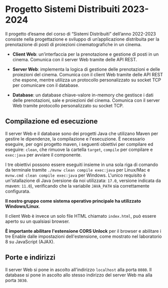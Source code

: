 # Progetto Sistemi Distribuiti 2023-2024

Il progetto d’esame del corso di “Sistemi Distribuiti” dell’anno 2022-2023 consiste nella progettazione e sviluppo di un’applicazione distribuita per la 
prenotazione di posti di proiezioni cinematografiche in un cinema.

- **Client Web**: un’interfaccia per la prenotazione e gestione di posti in un
   cinema. Comunica con il server Web tramite delle API REST. 

- **Server Web**: implementa la logica di gestione delle prenotazioni e delle
   proiezioni del cinema. Comunica con il client Web tramite delle API REST
   che espone, mentre utilizza un protocollo personalizzato su socket TCP
   per comunicare con il database.
- **Database**: un database chiave-valore in-memory che gestisce i dati delle
   prenotazioni, sale e proiezioni del cinema. Comunica con il server Web
   tramite protocollo personalizzato su socket TCP.

## Compilazione ed esecuzione

Il server Web e il database sono dei progetti Java che utilizano Maven per gestire le dipendenze, la compilazione e l'esecuzione. È necessario eseguire, per 
ogni progetto maven, i seguenti obiettivi per compilare ed eseguire: `clean`, che rimuove la cartella `target`, `compile` per compilare e `exec:java` per 
avviare il componente.

I tre obiettivi possono essere eseguiti insieme in una sola riga di comando da terminale tramite `./mvnw clean compile exec:java` per Linux/Mac e 
`mvnw.cmd clean compile exec:java` per Windows. 
L'unico requisito è un'istallazione di Java (versione da noi utilizzata: `17.0`, versione indicata da maven: `11.0`), verificando che la variabile `JAVA_PATH` 
sia correttamente configurata. 

**Il nostro gruppo come sistema operativo principale ha utilizzato Windows/Linux**.

Il client Web è invece un solo file HTML chiamato `index.html`, può essere aperto su un qualsiasi browser. 

**È importante abilitare l'estensione CORS Unlock** per il browser e abilitare i tre Enable dalle impostazioni dell'estensione, 
come mostrato nel laboratorio 8 su JavaScript (AJAX).

## Porte e indirizzi

Il server Web si pone in ascolto all'indirizzo `localhost` alla porta `8080`. Il database si pone in ascolto allo stesso indirizzo del server Web ma alla porta `3030`.
